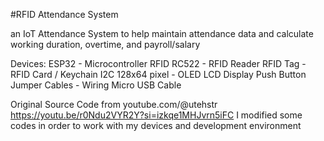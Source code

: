 #RFID Attendance System

an IoT Attendance System to help maintain attendance data
and calculate working duration, overtime, and payroll/salary

Devices:
ESP32 - Microcontroller
RFID RC522 - RFID Reader
RFID Tag - RFID Card / Keychain
I2C 128x64 pixel - OLED LCD Display
Push Button
Jumper Cables - Wiring
Micro USB Cable


Original Source Code from youtube.com/@utehstr
https://youtu.be/r0Ndu2VYR2Y?si=izkqe1MHJvrn5iFC
I modified some codes in order to work with my devices and development environment
